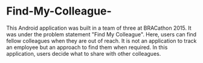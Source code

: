 # Find-My-Colleague-
This Android application was built in a team of three at BRACathon 2015. It was under the problem statement "Find My Colleague".
Here, users can find fellow colleagues when they are out of reach. It is not an application to track an employee but an approach
to find them when required. In this application, users decide what to share with other colleagues.  
  
